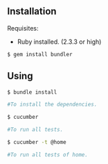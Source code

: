 ## Installation

Requisites:
- Ruby installed. (2.3.3 or high)

```bash
$ gem install bundler
```

## Using

```bash
$ bundle install

#To install the dependencies.
```

```bash
$ cucumber

#To run all tests.

$ cucumber -t @home

#To run all tests of home.
```
